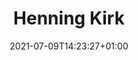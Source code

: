 ---
title: "Henning Kirk"
date: 2021-07-09T14:23:27+01:00
weight: 2
summary: "DEPAS pool lead"
role: "science"
profile_image: "/logo_UP1-3.png"
website: ""
---